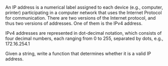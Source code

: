 An IP address is a numerical label assigned to each device (e.g., computer, printer) participating in a computer network that uses the Internet Protocol for communication. There are two versions of the Internet protocol, and thus two versions of addresses. One of them is the IPv4 address.

IPv4 addresses are represented in dot-decimal notation, which consists of four decimal numbers, each ranging from 0 to 255, separated by dots, e.g., 172.16.254.1

Given a string, write a function that determines whether it is a valid IP address.
